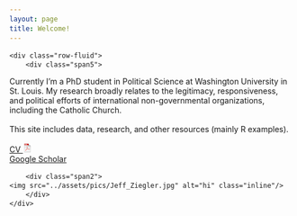 ```yaml
---
layout: page
title: Welcome!
---
```


<div class="container">

    <div class="row-fluid">
        <div class="span5">
Currently I’m a PhD student in Political Science at Washington University in St. Louis. My research broadly relates to the legitimacy, responsiveness, and political efforts of international non-governmental organizations, including the Catholic Church.<br/><br/>
This site includes data, research, and other resources (mainly R examples).<br/><br/>
[CV ![CV as pdf](pages/icons16/pdf-icon.png)](assets/JeffZiegler_CV.pdf)<br/>
[Google Scholar](https://scholar.google.com/citations?user=PE2j3DcAAAAJ&hl=sv)<br/>
	</div>
        </div>

        <div class="span2">
	<img src="../assets/pics/Jeff_Ziegler.jpg" alt="hi" class="inline"/>
        </div>
    </div>
</div>
